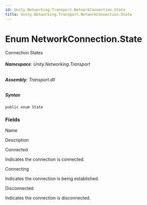 ```yaml
---
id: Unity.Networking.Transport.NetworkConnection.State
title: Unity.Networking.Transport.NetworkConnection.State
---
```



# Enum NetworkConnection.State


Connection States





###### **Namespace**: Unity.Networking.Transport

###### **Assembly**: Transport.dll

##### Syntax


``` lang-csharp
public enum State
```



### Fields

Name









Description

Connected

Indicates the connection is connected.

Connecting

Indicates the connection is being established.

Disconnected

Indicates the connection is disconnected.



